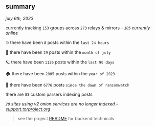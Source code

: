 
## summary
_july 6th, 2023_

currently tracking `153` groups across `273` relays & mirrors - _`105` currently online_

⏲ there have been `8` posts within the `last 24 hours`

🦈 there have been `29` posts within the `month of july`

🪐 there have been `1126` posts within the `last 90 days`

🏚 there have been `2085` posts within the `year of 2023`

🦕 there have been `6776` posts `since the dawn of ransomwatch`

there are `83` custom parsers indexing posts

_`20` sites using v2 onion services are no longer indexed - [support.torproject.org](https://support.torproject.org/onionservices/v2-deprecation/)_

> see the project [README](https://github.com/joshhighet/ransomwatch#ransomwatch--) for backend technicals
